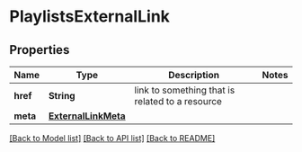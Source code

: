 # PlaylistsExternalLink

## Properties
Name | Type | Description | Notes
------------ | ------------- | ------------- | -------------
**href** | **String** | link to something that is related to a resource | 
**meta** | [**ExternalLinkMeta**](ExternalLinkMeta.md) |  | 

[[Back to Model list]](../README.md#documentation-for-models) [[Back to API list]](../README.md#documentation-for-api-endpoints) [[Back to README]](../README.md)


